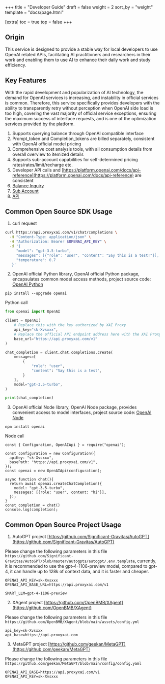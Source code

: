 +++
title = "Developer Guide"
draft = false
weight = 2
sort_by = "weight"
template = "docs/page.html"

[extra]
toc = true
top = false
+++

## Origin

This service is designed to provide a stable way for local developers to use OpenAI related APIs, facilitating AI practitioners and researchers in their work and enabling them to use AI to enhance their daily work and study efficiency.

## Key Features

With the rapid development and popularization of AI technology, the demand for OpenAI services is increasing, and instability in official services is common. Therefore, this service specifically provides developers with the ability to transparently retry without perception when OpenAI side load is too high, covering the vast majority of official service exceptions, ensuring the maximum success of interface requests, and is one of the optimization services provided by the platform.

1. Supports querying balance through OpenAI compatible interface
2. Prompt_token and Completion_tokens are billed separately, consistent with OpenAI official model pricing
3. Comprehensive cost analysis tools, with all consumption details from overall overview to itemized details
4. Supports sub-account capabilities for self-determined pricing rates/rates/limit/recharge etc.
5. Developer API calls and [https://platform.openai.com/docs/api-reference](https://platform.openai.com/docs/api-reference) are consistent
6. [Balance Inquiry](https://usage.proxyxai.com)
7. [Sub Account](https://sub.proxyxai.com)
8. [API](https://api.proxyxai.com)

## Common Open Source SDK Usage

1. curl request

```bash
curl https://api.proxyxai.com/v1/chat/completions \
  -H "Content-Type: application/json" \
  -H "Authorization: Bearer $OPENAI_API_KEY" \
  -d '{
     "model": "gpt-3.5-turbo",
     "messages": [{"role": "user", "content": "Say this is a test!"}],
     "temperature": 0.7
   }'
```

2. OpenAI official Python library, OpenAI official Python package, encapsulates common model access methods, project source code: [OpenAI Python](https://github.com/openai/openai-python)

```
pip install --upgrade openai
```

Python call
```python
from openai import OpenAI

client = OpenAI(
    # Replace this with the key authorized by XAI Proxy
    api_key="sk-Xvsxxx",
    # Replace the official API endpoint address here with the XAI Proxy API endpoint address
    base_url="https://api.proxyxai.com/v1"
)

chat_completion = client.chat.completions.create(
    messages=[
        {
            "role": "user",
            "content": "Say this is a test",
        }
    ],
    model="gpt-3.5-turbo",
)

print(chat_completion)
```

3. OpenAI official Node library, OpenAI Node package, provides convenient access to model interfaces, project source code: [OpenAI Node](https://github.com/openai/openai-node)

```
npm install openai
```

Node call
```Nodejs
const { Configuration, OpenAIApi } = require("openai");

const configuration = new Configuration({
  apiKey: "sk-Xvsxxx",
  basePath: "https://api.proxyxai.com/v1",
});
const openai = new OpenAIApi(configuration);

async function chat(){
  return await openai.createChatCompletion({
    model: "gpt-3.5-turbo",
    messages: [{role: "user", content: "hi"}],
  });
}
const completion = chat()
console.log(completion);
```

## Common Open Source Project Usage

1. AutoGPT project [https://github.com/Significant-Gravitas/AutoGPT](https://github.com/Significant-Gravitas/AutoGPT)

Please change the following parameters in this file `https://github.com/Significant-Gravitas/AutoGPT/blob/master/autogpts/autogpt/.env.template`, currently, it is recommended to use the gpt-4-1106-preview model, compared to gpt-4, it can handle up to 128k of context data, and it is faster and cheaper.

```
OPENAI_API_KEY=sk-Xvsxxx
OPENAI_API_BASE_URL=https://api.proxyxai.com/v1

SMART_LLM=gpt-4-1106-preview
```

2. XAgent project [https://github.com/OpenBMB/XAgent](https://github.com/OpenBMB/XAgent)

Please change the following parameters in this file `https://github.com/OpenBMB/XAgent/blob/main/assets/config.yml`

```
api_key=sk-Xvsxxx
api_base=https://api.proxyxai.com
```

3. MetaGPT project [https://github.com/geekan/MetaGPT](https://github.com/geekan/MetaGPT)

Please change the following parameters in this file `https://github.com/geekan/MetaGPT/blob/main/config/config.yaml`

```
OPENAI_API_BASE=https://api.proxyxai.com/v1
OPENAI_API_KEY=sk-Xvsxxx
```
